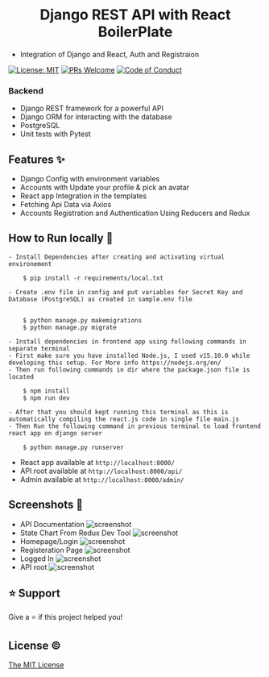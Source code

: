 <h1 align="center">Django REST API with React BoilerPlate</h1>

- Integration of Django and React, Auth and Registraion

[![License: MIT](https://img.shields.io/badge/License-MIT-blue.svg)](https://opensource.org/licenses/MIT)
[![PRs Welcome](https://img.shields.io/badge/PRs-welcome-brightgreen.svg?style=flat-square)](http://makeapullrequest.com)
[![Code of Conduct](https://img.shields.io/badge/code%20of-conduct-ff69b4.svg?style=flat-square)](https://github.com/faisalnazik/Django-REST-Framework-React-BoilerPlate/blob/master/CODE_OF_CONDUCT.md)

### Backend

- Django REST framework for a powerful API
- Django ORM for interacting with the database
- PostgreSQL
- Unit tests with Pytest

## Features ✨

- Django Config with environment variables
- Accounts with Update your profile & pick an avatar
- React app Integration in the templates
- Fetching Api Data via Axios
- Accounts Registration and Authentication Using Reducers and Redux

## How to Run locally 🚀

    - Install Dependencies after creating and activating virtual environement

        $ pip install -r requirements/local.txt

    - Create .env file in config and put variables for Secret Key and Database (PostgreSQL) as created in sample.env file


        $ python manage.py makemigrations
        $ python manage.py migrate

    - Install dependencies in frontend app using following commands in separate terminal
    - First make sure you have installed Node.js, I used v15.10.0 while developing this setup. For More info https://nodejs.org/en/
    - Then run following commands in dir where the package.json file is located

        $ npm install
        $ npm run dev

    - After that you should kept running this terminal as this is automatically compiling the react.js code in single file main.js
    - Then Run the following command in previous terminal to load frontend react app on django server

        $ python manage.py runserver

- React app available at `http://localhost:8000/`
- API root available at `http://localhost:8000/api/`
- Admin available at `http://localhost:8000/admin/`

## Screenshots 📸

- API Documentation
  ![screenshot](https://github.com/faisalnazik/Django-REST-Framework-React-BoilerPlate/blob/master/REST-API-DOCS.png)
- State Chart From Redux Dev Tool
  ![screenshot](https://github.com/faisalnazik/Django-REST-Framework-React-BoilerPlate/blob/master/StateChartReduxDev-tool.png)
- Homepage/Login
  ![screenshot](https://github.com/faisalnazik/Django-REST-Framework-React-BoilerPlate/blob/master/Login.png)
- Registeration Page
  ![screenshot](https://github.com/faisalnazik/Django-REST-Framework-React-BoilerPlate/blob/master/Register.png)
- Logged In
  ![screenshot](https://github.com/faisalnazik/Django-REST-Framework-React-BoilerPlate/blob/master/LoggedIn.png)
- API root
  ![screenshot](https://github.com/faisalnazik/Django-REST-Framework-React-BoilerPlate/blob/master/API-Root.png)

## ⭐️ Support

Give a ⭐️ if this project helped you!

## License ©

[The MIT License](LICENSE)
